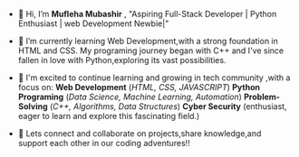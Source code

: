 - 👋 Hi, I’m **Mufleha Mubashir** , "Aspiring Full-Stack Developer | Python Enthusiast | web Development Newbie|" 
  
- 🌱 I’m currently learning Web Development,with a strong foundation in HTML and CSS. My programing journey began with C++ and I've since fallen in love with Python,exploring its vast possibilities.
  
- 👀 I'm excited to continue learning and growing in tech community ,with a focus on:
    **Web Development** (*HTML, CSS, JAVASCRIPT*)
    **Python Programing** (*Data Science, Machine Learning, Automation*)
    **Problem-Solving** (*C++, Algorithms, Data Structures*)
    **Cyber Security** (enthusiast, eager to learn and explore this fascinating field.)
    
- 💞️ Lets connect and collaborate on projects,share knowledge,and support each other in our coding adventures!!
